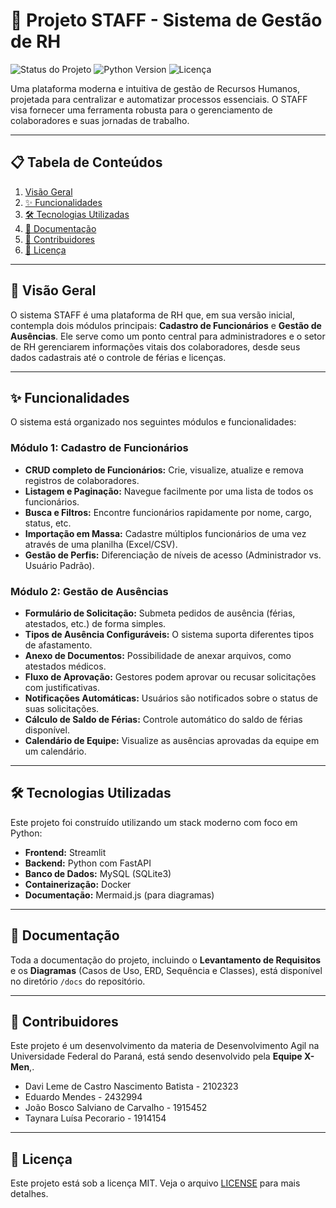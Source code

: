 # 🚀 Projeto STAFF - Sistema de Gestão de RH

![Status do Projeto](https://img.shields.io/badge/status-em%20desenvolvimento-yellowgreen)
![Python Version](https://img.shields.io/badge/python-3.11%2B-blue)
![Licença](https://img.shields.io/badge/licen%C3%A7a-MIT-blue)

Uma plataforma moderna e intuitiva de gestão de Recursos Humanos, projetada para centralizar e automatizar processos essenciais. O STAFF visa fornecer uma ferramenta robusta para o gerenciamento de colaboradores e suas jornadas de trabalho.

---

## 📋 Tabela de Conteúdos

1.  [Visão Geral](#-visão-geral)
2.  [✨ Funcionalidades](#-funcionalidades)
3.  [🛠️ Tecnologias Utilizadas](#️-tecnologias-utilizadas)
4.  [📄 Documentação](#-documentação)
5.  [🤝 Contribuidores](#-contribuidores)
6.  [📜 Licença](#-licença)

---

## 📖 Visão Geral

O sistema STAFF é uma plataforma de RH que, em sua versão inicial, contempla dois módulos principais: **Cadastro de Funcionários** e **Gestão de Ausências**. Ele serve como um ponto central para administradores e o setor de RH gerenciarem informações vitais dos colaboradores, desde seus dados cadastrais até o controle de férias e licenças.

---

## ✨ Funcionalidades

O sistema está organizado nos seguintes módulos e funcionalidades:

### Módulo 1: Cadastro de Funcionários
* **CRUD completo de Funcionários:** Crie, visualize, atualize e remova registros de colaboradores.
* **Listagem e Paginação:** Navegue facilmente por uma lista de todos os funcionários.
* **Busca e Filtros:** Encontre funcionários rapidamente por nome, cargo, status, etc.
* **Importação em Massa:** Cadastre múltiplos funcionários de uma vez através de uma planilha (Excel/CSV).
* **Gestão de Perfis:** Diferenciação de níveis de acesso (Administrador vs. Usuário Padrão).

### Módulo 2: Gestão de Ausências
* **Formulário de Solicitação:** Submeta pedidos de ausência (férias, atestados, etc.) de forma simples.
* **Tipos de Ausência Configuráveis:** O sistema suporta diferentes tipos de afastamento.
* **Anexo de Documentos:** Possibilidade de anexar arquivos, como atestados médicos.
* **Fluxo de Aprovação:** Gestores podem aprovar ou recusar solicitações com justificativas.
* **Notificações Automáticas:** Usuários são notificados sobre o status de suas solicitações.
* **Cálculo de Saldo de Férias:** Controle automático do saldo de férias disponível.
* **Calendário de Equipe:** Visualize as ausências aprovadas da equipe em um calendário.

---

## 🛠️ Tecnologias Utilizadas

Este projeto foi construído utilizando um stack moderno com foco em Python:

* **Frontend:** Streamlit
* **Backend:** Python com FastAPI
* **Banco de Dados:** MySQL (SQLite3)
* **Containerização:** Docker
* **Documentação:** Mermaid.js (para diagramas)

---

## 📄 Documentação

Toda a documentação do projeto, incluindo o **Levantamento de Requisitos** e os **Diagramas** (Casos de Uso, ERD, Sequência e Classes), está disponível no diretório `/docs` do repositório.

---

## 🤝 Contribuidores

Este projeto é um desenvolvimento da materia de Desenvolvimento Agil na Universidade Federal do Paraná, está sendo desenvolvido pela **Equipe X-Men**,.

* Davi Leme de Castro Nascimento Batista - 2102323
* Eduardo Mendes - 2432994
* João Bosco Salviano de Carvalho - 1915452
* Taynara Luísa Pecorario - 1914154

---

## 📜 Licença

Este projeto está sob a licença MIT. Veja o arquivo [LICENSE](LICENSE) para mais detalhes.
